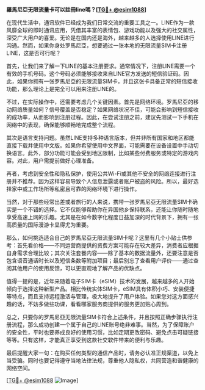 **羅馬尼亞无限流量卡可以註冊line嗎？[[TG💪+ @esim1088](https://t.me/s/esim1088)]**

在现代生活中，通讯软件已经成为我们日常交流的重要工具之一。LINE作为一款风靡全球的即时通讯应用，凭借其丰富的表情包、游戏功能以及强大的社交属性，深受广大用户的喜爱。无论是在国内还是海外，越来越多的人选择使用LINE进行沟通。然而，如果你身处罗馬尼亞，想要通过一张本地的无限流量SIM卡注册LINE，这是否可行呢？

首先，让我们来了解一下LINE的基本注册要求。通常情况下，注册LINE需要一个有效的手机号码。这个号码必须能够接收来自LINE官方发送的短信验证码。因此，如果你拥有一张罗馬尼亞的无限流量SIM卡，并且这张卡具备正常的短信接收功能，那么理论上是完全可以用来注册LINE的。

不过，在实际操作中，还需要考虑几个关键因素。首先是网络环境。罗馬尼亞的移动网络质量如何？信号覆盖是否稳定？如果网络状况不佳，可能会影响到短信接收的成功率，从而影响到注册过程。因此，在尝试注册之前，建议先测试一下手机在网络中的表现，确保能够顺畅地完成整个流程。

其次是语言支持问题。虽然LINE支持多种语言版本，但并非所有国家和地区都能直接下载并使用中文版。如果你希望使用中文界面，可能需要在设备设置中手动切换语言。此外，部分功能可能会受到地区限制，比如某些付费服务或特定的游戏内容。对此，用户需提前做好心理准备。

再者，考虑到安全性和隐私保护，使用公共Wi-Fi或其他不安全的网络连接进行注册并不推荐。因为这样容易导致个人信息泄露或者账户被盗的风险。所以，最好选择家中或工作场所等私密且可靠的网络环境下进行操作。

当然，对于那些经常出差或者旅行的人来说，携带一张罗馬尼亞无限流量SIM卡确实是一个不错的选择。它不仅能够帮助你在异国他乡保持联系，还能让你随时随地享受高速上网的乐趣。尤其是在如今数字化程度日益加深的时代背景下，拥有一张高质量的国际漫游卡显得尤为重要。

那么，如何挑选适合自己的罗馬尼亞无限流量SIM卡呢？这里有几个小贴士供参考：首先看价格——不同运营商提供的资费方案可能存在较大差异，消费者应根据自身需求合理比较；其次关注套餐内容——除了基本的数据流量外，还要注意是否包含语音通话时长以及短信条数等附加项目；最后别忘了查看用户评价——通过查阅其他用户的使用反馈，可以更直观地了解产品的优缺点。

值得一提的是，近年来随着电子SIM卡（eSIM）技术的发展，越来越多的人开始倾向于选择这种新型产品。相比传统实体SIM卡，eSIM具有体积小巧、安装便捷等特点，而且支持远程激活与管理，极大地提升了用户体验。如果您对这方面感兴趣的话，不妨多做些功课，看看哪家服务商提供的服务更加贴心周到。

总之，只要你的罗馬尼亞无限流量SIM卡符合上述条件，并且按照正确步骤执行注册流程，那么成功创建一个属于自己的LINE账号绝非难事。当然，为了保障账户的安全性，平时也要养成良好的使用习惯，比如定期更改密码、避免点击可疑链接等等。只有这样，才能真正享受到这款社交软件带来的便利与乐趣。

最后提醒大家一句：在购买任何类型的通信产品时，请务必认准正规渠道，以免上当受骗。同时也要记得遵守当地法律法规，尊重他人隐私权，共同营造和谐健康的网络空间。

[[TG💪+ @esim1088](https://t.me/s/esim1088) ![Image](https://i.postimg.cc/4NQfJmqS/Snipaste-2025-05-13-00-14-12.png)]